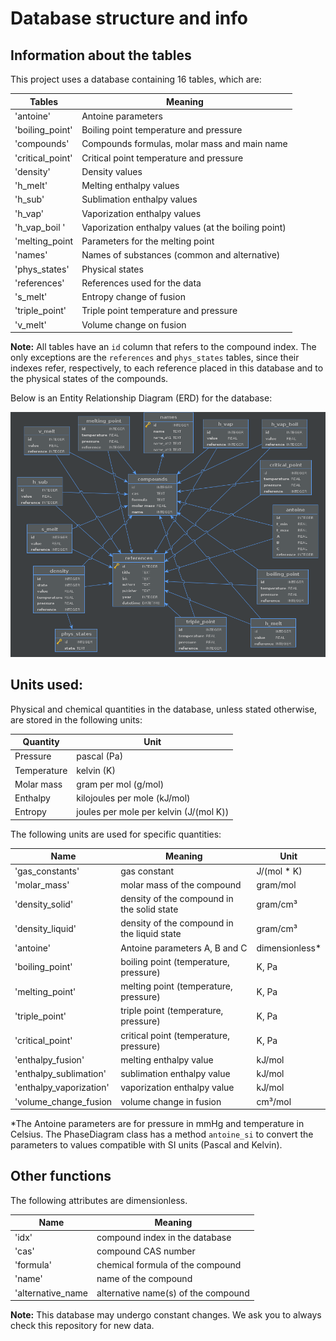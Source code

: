 # Database structure and info

## Information about the tables

This project uses a database containing 16 tables, which are:

| Tables           | Meaning                                                 |
| ---------------- | ------------------------------------------------------- |
| 'antoine'        | Antoine parameters                                      |
| 'boiling_point'  | Boiling point temperature and pressure |
| 'compounds'      | Compounds formulas, molar mass and main name |
| 'critical_point' | Critical point temperature and pressure |
| 'density'        | Density values                   |
| 'h_melt'         | Melting enthalpy values                                 |
| 'h_sub'          | Sublimation enthalpy values                             |
| 'h_vap'          | Vaporization enthalpy values                            |
| 'h_vap_boil '    | Vaporization enthalpy values (at the boiling point)     |
| 'melting_point   | Parameters for the melting point                        |
| 'names'          | Names of substances (common and alternative)            |
| 'phys_states'    | Physical states                                         |
| 'references'     | References used for the data                            |
| 's_melt'         | Entropy change of fusion                                |
| 'triple_point'   | Triple point temperature and pressure |
| 'v_melt'         | Volume change on fusion                                 |

**Note:** All tables have an `id` column that refers to the compound index. The only exceptions are the `references` and `phys_states` tables, since their indexes refer, respectively, to each reference placed in this database and to the physical states of the compounds.

Below is an Entity Relationship Diagram (ERD) for the database:

![Interaction](db_phase_diagram.png)

## Units used:

Physical and chemical quantities in the database, unless stated otherwise, are stored in the following units:

| Quantity         | Unit                              |
| ---------------- | --------------------------------- |
| Pressure         | pascal (Pa)                       |
| Temperature      | kelvin (K)                        |
| Molar mass       | gram per mol (g/mol)              |
| Enthalpy         | kilojoules per mole (kJ/mol)        |
| Entropy          | joules per mole per kelvin (J/(mol K))       |

The following units are used for specific quantities:

| Name                    | Meaning                                     | Unit           |
| ----------------------- | ------------------------------------------- | -------------- |
| 'gas_constants'         | gas constant                                | J/(mol * K)      |
| 'molar_mass'            | molar mass of the compound                  | gram/mol       |
| 'density_solid'         | density of the compound in the solid state  | gram/cm³       |
| 'density_liquid'         | density of the compound in the liquid state | gram/cm³       |
| 'antoine'               | Antoine parameters A, B and C                | dimensionless* |
| 'boiling_point'         | boiling point (temperature, pressure) | K, Pa          |
| 'melting_point'         | melting point (temperature, pressure) | K, Pa          |
| 'triple_point'          | triple point (temperature, pressure) | K, Pa |
| 'critical_point'        | critical point (temperature, pressure) | K, Pa |
| 'enthalpy_fusion'       | melting enthalpy value                      | kJ/mol         |
| 'enthalpy_sublimation'  | sublimation enthalpy value                  | kJ/mol         |
| 'enthalpy_vaporization' | vaporization enthalpy value                 | kJ/mol         |
| 'volume_change_fusion   | volume change in fusion | cm³/mol        |

*The Antoine parameters are for pressure in mmHg and temperature in Celsius. The PhaseDiagram class has a method `antoine_si` to convert the parameters to values compatible with SI units (Pascal and Kelvin).

## Other functions

The following attributes are dimensionless.

| Name              | Meaning                                  |
| ----------------- | ---------------------------------------- |
| 'idx'             | compound index in the database |
| 'cas'             | compound CAS number                      |
| 'formula'         | chemical formula of the compound         |
| 'name'            | name of the compound                     |
| 'alternative_name | alternative name(s) of the compound         |

**Note:** This database may undergo constant changes. We ask you to always check this repository for new data.